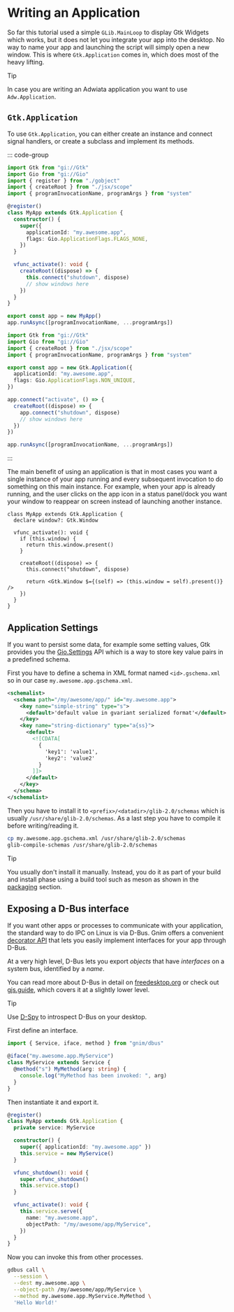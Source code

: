 # Writing an Application

So far this tutorial used a simple `GLib.MainLoop` to display Gtk Widgets which
works, but it does not let you integrate your app into the desktop. No way to
name your app and launching the script will simply open a new window. This is
where `Gtk.Application` comes in, which does most of the heavy lifting.

> [!TIP]
>
> In case you are writing an Adwiata application you want to use
> `Adw.Application`.

## `Gtk.Application`

To use `Gtk.Application`, you can either create an instance and connect signal
handlers, or create a subclass and implement its methods.

::: code-group

```ts [Subclassing]
import Gtk from "gi://Gtk"
import Gio from "gi://Gio"
import { register } from "./gobject"
import { createRoot } from "./jsx/scope"
import { programInvocationName, programArgs } from "system"

@register()
class MyApp extends Gtk.Application {
  constructor() {
    super({
      applicationId: "my.awesome.app",
      flags: Gio.ApplicationFlags.FLAGS_NONE,
    })
  }

  vfunc_activate(): void {
    createRoot((dispose) => {
      this.connect("shutdown", dispose)
      // show windows here
    })
  }
}

export const app = new MyApp()
app.runAsync([programInvocationName, ...programArgs])
```

```ts [Without subclassing]
import Gtk from "gi://Gtk"
import Gio from "gi://Gio"
import { createRoot } from "./jsx/scope"
import { programInvocationName, programArgs } from "system"

export const app = new Gtk.Application({
  applicationId: "my.awesome.app",
  flags: Gio.ApplicationFlags.NON_UNIQUE,
})

app.connect("activate", () => {
  createRoot((dispose) => {
    app.connect("shutdown", dispose)
    // show windows here
  })
})

app.runAsync([programInvocationName, ...programArgs])
```

:::

The main benefit of using an application is that in most cases you want a single
instance of your app running and every subsequent invocation to do something on
this main instance. For example, when your app is already running, and the user
clicks on the app icon in a status panel/dock you want your window to reappear
on screen instead of launching another instance.

```tsx
class MyApp extends Gtk.Application {
  declare window?: Gtk.Window

  vfunc_activate(): void {
    if (this.window) {
      return this.window.present()
    }

    createRoot((dispose) => {
      this.connect("shutdown", dispose)

      return <Gtk.Window $={(self) => (this.window = self).present()} />
    })
  }
}
```

## Application Settings

If you want to persist some data, for example some setting values, Gtk provides
you the [Gio.Settings](https://docs.gtk.org/gio/class.Settings.html) API which
is a way to store key value pairs in a predefined schema.

First you have to define a schema in XML format named `<id>.gschema.xml` so in
our case `my.awesome.app.gschema.xml`.

```xml
<schemalist>
  <schema path="/my/awesome/app/" id="my.awesome.app">
    <key name="simple-string" type="s">
      <default>'default value in gvariant serialized format'</default>
    </key>
    <key name="string-dictionary" type="a{ss}">
      <default>
        <![CDATA[
          {
            'key1': 'value1',
            'key2': 'value2'
          }
        ]]>
      </default>
    </key>
  </schema>
</schemalist>
```

Then you have to install it to `<prefix>/<datadir>/glib-2.0/schemas` which is
usually `/usr/share/glib-2.0/schemas`. As a last step you have to compile it
before writing/reading it.

```sh
cp my.awesome.app.gschema.xml /usr/share/glib-2.0/schemas
glib-compile-schemas /usr/share/glib-2.0/schemas
```

> [!TIP]
>
> You usually don't install it manually. Instead, you do it as part of your
> build and install phase using a build tool such as meson as shown in the
> [packaging](./packaging) section.

## Exposing a D-Bus interface

If you want other apps or processes to communicate with your application, the
standard way to do IPC on Linux is via D-Bus. Gnim offers a convenient
[decorator API](../dbus) that lets you easily implement interfaces for your app
through D-Bus.

At a very high level, D-Bus lets you export _objects_ that have _interfaces_ on
a system bus, identified by a _name_.

You can read more about D-Bus in detail on
[freedesktop.org](https://www.freedesktop.org/wiki/Software/dbus/) or check out
[gjs.guide](https://gjs.guide/guides/gio/dbus.html), which covers it at a
slightly lower level.

> [!TIP]
>
> Use [D-Spy](https://flathub.org/apps/org.gnome.dspy) to introspect D-Bus on
> your desktop.

First define an interface.

```ts
import { Service, iface, method } from "gnim/dbus"

@iface("my.awesome.app.MyService")
class MyService extends Service {
  @method("s") MyMethod(arg: string) {
    console.log("MyMethod has been invoked: ", arg)
  }
}
```

Then instantiate it and export it.

```ts
@register()
class MyApp extends Gtk.Application {
  private service: MyService

  constructor() {
    super({ applicationId: "my.awesome.app" })
    this.service = new MyService()
  }

  vfunc_shutdown(): void {
    super.vfunc_shutdown()
    this.service.stop()
  }

  vfunc_activate(): void {
    this.service.serve({
      name: "my.awesome.app",
      objectPath: "/my/awesome/app/MyService",
    })
  }
}
```

Now you can invoke this from other processes.

```sh
gdbus call \
  --session \
  --dest my.awesome.app \
  --object-path /my/awesome/app/MyService \
  --method my.awesome.app.MyService.MyMethod \
  'Hello World!'
```
